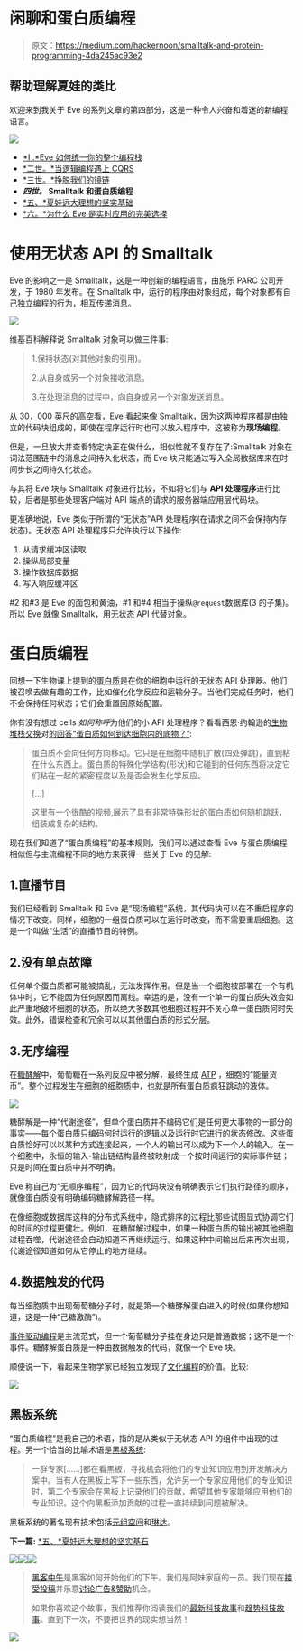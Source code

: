# 闲聊和蛋白质编程

> 原文：<https://medium.com/hackernoon/smalltalk-and-protein-programming-4da245ac93e2>

## 帮助理解夏娃的类比

欢迎来到我关于 Eve 的系列文章的第四部分，这是一种令人兴奋和着迷的新编程语言。

![](img/5d00ee5f811d19fdacd64945cf7dc021.png)

*   [*I .*Eve 如何统一你的整个编程栈](https://hackernoon.com/how-eve-unifies-your-entire-programming-stack-900ca80c58a7)
*   [*二世。*当逻辑编程遇上 CQRS](https://hackernoon.com/when-logic-programming-meets-cqrs-1137ab2a5f86)
*   [*三世。*挣脱我们的镜链](https://hackernoon.com/throwing-off-our-scope-chains-7567beb2d0b6)
*   ***四世。* Smalltalk 和蛋白质编程**
*   [*五、*夏娃远大理想的坚实基础](https://hackernoon.com/the-rock-solid-foundation-for-eves-big-vision-225b80b91e11)
*   [*六。*为什么 Eve 是实时应用的完美选择](https://hackernoon.com/why-eve-will-be-perfect-for-realtime-apps-92b965b80ad)

# 使用无状态 API 的 Smalltalk

Eve 的影响之一是 Smalltalk，这是一种创新的编程语言，由施乐 PARC 公司开发，于 1980 年发布。在 Smalltalk 中，运行的程序由对象组成，每个对象都有自己独立编程的行为，相互传递消息。

![](img/fd354a65e9aa8f70090b5d53cb94d5e6.png)

维基百科解释说 Smalltalk 对象可以做三件事:

> 1.保持状态(对其他对象的引用)。
> 
> 2.从自身或另一个对象接收消息。
> 
> 3.在处理消息的过程中，向自身或另一个对象发送消息。

从 30，000 英尺的高空看，Eve 看起来像 Smalltalk，因为这两种程序都是由独立的代码块组成的，即使在程序运行时也可以放入程序中，这被称为**现场编程**。

但是，一旦放大并查看特定块正在做什么，相似性就不复存在了:Smalltalk 对象在词法范围链中的消息之间持久化状态，而 Eve 块只能通过写入全局数据库来在时间步长之间持久化状态。

与其将 Eve 块与 Smalltalk 对象进行比较，不如将它们与 **API 处理程序**进行比较，后者是那些处理客户端对 API 端点的请求的服务器端应用层代码块。

更准确地说，Eve 类似于所谓的“无状态”API 处理程序(在请求之间不会保持内存状态)。无状态 API 处理程序只允许执行以下操作:

1.  从请求缓冲区读取
2.  操纵局部变量
3.  操作数据库数据
4.  写入响应缓冲区

#2 和#3 是 Eve 的面包和黄油，#1 和#4 相当于操纵`@request`数据库(3 的子集)。所以 Eve 就像 Smalltalk，用无状态 API 代替对象。

# 蛋白质编程

回想一下生物课上提到的[蛋白质](https://en.wikipedia.org/wiki/Protein)是在你的细胞中运行的无状态 API 处理器。他们被召唤去做有趣的工作，比如催化化学反应和运输分子。当他们完成任务时，他们不会保持任何状态；它们会重置回原始配置。

你有没有想过 cells *如何称呼*为他们的小 API 处理程序？看看西恩·约翰逊的[生物堆栈交换](https://biology.stackexchange.com/)对[的回答“蛋白质如何到达细胞内的底物？”](http://biology.stackexchange.com/questions/46369/how-does-a-protein-reach-its-substrate-within-the-cell):

> 蛋白质不会向任何方向移动。它只是在细胞中随机扩散(四处弹跳)，直到粘在什么东西上。蛋白质的特殊化学结构(形状)和它碰到的任何东西将决定它们粘在一起的紧密程度以及是否会发生化学反应。
> 
> […]
> 
> 这里有一个很酷的视频,展示了具有非常特殊形状的蛋白质如何随机跳跃，组装成复杂的结构。

现在我们知道了“蛋白质编程”的基本规则，我们可以通过查看 Eve 与蛋白质编程相似但与主流编程不同的地方来获得一些关于 Eve 的见解:

## 1.直播节目

我们已经看到 Smalltalk 和 Eve 是“现场编程”系统，其代码块可以在不重启程序的情况下改变。同样，细胞的一组蛋白质可以在运行时改变，而不需要重启细胞。这是一个叫做“生活”的直播节目的特例。

## 2.没有单点故障

任何单个蛋白质都可能被搞乱，无法发挥作用。但是当一个细胞被部署在一个有机体中时，它不能因为任何原因而离线。幸运的是，没有一个单一的蛋白质失效会如此严重地破坏细胞的状态，所以绝大多数其他细胞过程并不关心单一蛋白质何时失效。此外，错误检查和冗余可以以其他蛋白质的形式分层。

## 3.无序编程

在[糖酵解](https://en.wikipedia.org/wiki/Glycolysis)中，葡萄糖在一系列反应中被分解，最终生成 [ATP](https://en.wikipedia.org/wiki/Adenosine_triphosphate) ，细胞的“能量货币”。整个过程发生在细胞的细胞质中，也就是所有蛋白质疯狂跳动的液体。

![](img/907046f3baa76bbdbffc3d900a9514b3.png)

糖酵解是一种“代谢途径”，但单个蛋白质并不编码它们是任何更大事物的一部分的事实——每个蛋白质只编码何时运行的逻辑以及运行时它进行的状态修改。这些蛋白质恰好可以以某种方式连接起来，一个人的输出可以成为下一个人的输入。在一个细胞中，永恒的输入-输出链结构最终被映射成一个按时间运行的实际事件链；只是时间在蛋白质中并不明确。

Eve 称自己为“无顺序编程”，因为它的代码块没有明确表示它们执行路径的顺序，就像蛋白质没有明确编码糖酵解路径一样。

在像细胞或数据库这样的分布式系统中，隐式排序的过程比那些试图显式协调它们的时间的过程更健壮。例如，在糖酵解过程中，如果一种蛋白质的输出被其他细胞过程吞噬，代谢途径会自动知道不再继续运行。如果这种中间输出后来再次出现，代谢途径知道如何从它停止的地方继续。

## 4.数据触发的代码

每当细胞质中出现葡萄糖分子时，就是第一个糖酵解蛋白进入的时候(如果你想知道，这是一种“己糖激酶”)。

[事件驱动编程](https://en.wikipedia.org/wiki/Event-driven_programming)是主流范式，但一个葡萄糖分子挂在身边只是普通数据；这不是一个事件。糖酵解蛋白质是一种由数据触发的代码，就像一个 Eve 块。

顺便说一下，看起来生物学家已经独立发现了[文化编程](https://en.wikipedia.org/wiki/Literate_programming)的价值。比较:

![](img/6f892f1545dd26636980a31b8db55768.png)

## 黑板系统

“蛋白质编程”是我自己的术语，指的是从类似于无状态 API 的组件中出现的过程。另一个恰当的比喻术语是[黑板系统](https://en.wikipedia.org/wiki/Blackboard_system):

> 一群专家[……]都在看黑板，寻找机会将他们的专业知识应用到开发解决方案中。当有人在黑板上写下一些东西，允许另一个专家应用他们的专业知识时，第二个专家会在黑板上记录他们的贡献，希望其他专家能够应用他们的专业知识。这个向黑板添加贡献的过程一直持续到问题被解决。

黑板系统的著名现有技术包括[元组空间](https://en.wikipedia.org/wiki/Tuple_space)和[琳达](https://en.wikipedia.org/wiki/Linda_(coordination_language))。

**下一篇:** [*五、*夏娃远大理想的坚实基石](https://hackernoon.com/the-rock-solid-foundation-for-eves-big-vision-225b80b91e11)

[![](img/50ef4044ecd4e250b5d50f368b775d38.png)](http://bit.ly/HackernoonFB)[![](img/979d9a46439d5aebbdcdca574e21dc81.png)](https://goo.gl/k7XYbx)[![](img/2930ba6bd2c12218fdbbf7e02c8746ff.png)](https://goo.gl/4ofytp)

> [黑客中午](http://bit.ly/Hackernoon)是黑客如何开始他们的下午。我们是阿妹家庭的一员。我们现在[接受投稿](http://bit.ly/hackernoonsubmission)并乐意[讨论广告&赞助](mailto:partners@amipublications.com)机会。
> 
> 如果你喜欢这个故事，我们推荐你阅读我们的[最新科技故事](http://bit.ly/hackernoonlatestt)和[趋势科技故事](https://hackernoon.com/trending)。直到下一次，不要把世界的现实想当然！

![](img/be0ca55ba73a573dce11effb2ee80d56.png)